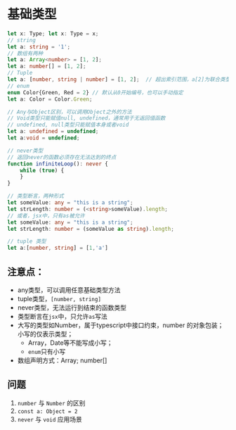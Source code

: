 # 基础类型

```typescript
let x: Type; let x: Type = x;
// string
let a: string = '1';
// 数组有两种
let a: Array<number> = [1, 2];
let a: number[] = [1, 2];
// Tuple
let a: [number, string | number] = [1, 2];  // 超出索引范围，a[2]为联合类型 number | string
// enum
enum Color{Green, Red = 2} // 默认从0开始编号，也可以手动指定
let a: Color = Color.Green;

// Any与Object区别，可以调用Object之外的方法
// Void类型只能赋值null, undefined，通常用于无返回值函数
// undefined, null类型只能赋值本身或者void
let a: undefined = undefined;
let a:void = undefined;

// never类型
// 返回never的函数必须存在无法达到的终点
function infiniteLoop(): never {
    while (true) {
    }
}

// 类型断言，两种形式
let someValue: any = "this is a string";
let strLength: number = (<string>someValue).length;
// 或者，jsx中，只有as被允许
let someValue: any = "this is a string";
let strLength: number = (someValue as string).length;

// tuple 类型
let a:[number, string] = [1,'a']
```

## 注意点：

- any类型，可以调用任意基础类型方法
- tuple类型，`[number, string]`
- never类型，无法运行到结束的函数类型
- 类型断言在`jsx`中，只允许`as`写法
- 大写的类型如Number，属于typescript中接口约束，number 的对象包装；小写的仅表示类型；
  - Array，Date等不能写成小写；
  - `enum`只有小写
- 数组声明方式：Array<number>; number[]



## 问题

1. `number` 与 `Number` 的区别
2. `const a: Object = 2`
3. `never` 与 `void` 应用场景